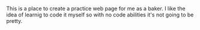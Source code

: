 This is a place to create a practice web page for me as a baker. I like the idea of learnig to code it myself so with no code abilities it's not going to be pretty. 
